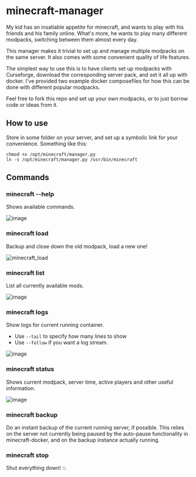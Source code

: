 # minecraft-manager
My kid has an insatiable appetite for minecraft, and wants to play with his friends and his family online. What's more, he wants to play many different modpacks, switching between them almost every day.

This manager makes it trivial to set up and manage multiple modpacks on the same server. It also comes with some convenient quality of life features.

The simplest way to use this is to have clients set up modpacks with Curseforge, download the corresponding server pack, and set it all up with docker. I've provided two example docker composefiles for how this can be done with different popular modpacks.

Feel free to fork this repo and set up your own modpacks, or to just borrow code or ideas from it.

## How to use
Store in some folder on your server, and set up a symbolic link for your convenience. Something like this:
```
chmod +x /opt/minecraft/manager.py
ln -s /opt/minecraft/manager.py /usr/bin/minecraft
```

## Commands

### minecraft --help          
Shows available commands.

![image](https://user-images.githubusercontent.com/2098517/192712797-9eb5d59b-84f5-4d90-bbad-97d8e227f38d.png)

### minecraft load <modpack>
Backup and close down the old modpack, load a new one!

![minecraft_load](https://user-images.githubusercontent.com/2098517/192714327-680ffb9b-0909-4013-9fd9-90afa6c2fb42.gif)

### minecraft list            
List all currently available mods.

![image](https://user-images.githubusercontent.com/2098517/192713046-63a874b3-056a-4d9d-a8c0-01aad4016b14.png)

### minecraft logs            
Show logs for current running container. 
- Use `--tail` to specify how many lines to show 
- Use `--follow` if you want a log stream.

![image](https://user-images.githubusercontent.com/2098517/192713703-e8678f5f-c70f-4b93-bd87-a9a1c63625b2.png)

### minecraft status          
Shows current modpack, server time, active players and other useful information.

![image](https://user-images.githubusercontent.com/2098517/192713239-8b932954-b101-4c10-aa3f-9dcdcff2cfc4.png)

### minecraft backup          
Do an instant backup of the current running server, if possible.
This relies on the server not currently being paused by the auto-pause functionality in minecraft-docker, and on the backup instance actually running.

### minecraft stop
Shut everything down! :boom:
